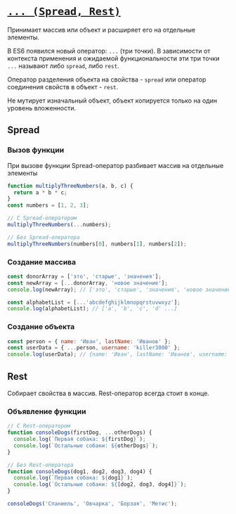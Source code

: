 # [`... (Spread, Rest)`](../index.md)

Принимает массив или объект и расширяет его на отдельные элементы.

В ES6 появился новый оператор: `...` (три точки). В зависимости от контекста применения и ожидаемой функциональности эти три точки `...` называют либо `spread`, либо `rest`.

Оператор разделения объекта на свойства - `spread` или оператор соединения свойств в объект - `rest`.

Не мутирует изначальный объект, объект копируется только на один уровень вложенности.

## Spread

### Вызов функции

При вызове функции Spread-оператор разбивает массив на отдельные элементы

```js
function multiplyThreeNumbers(a, b, c) {
  return a * b * c;
}
const numbers = [1, 2, 3];

// C Spread-оператором
multiplyThreeNumbers(...numbers);

// Без Spread-оператора
multiplyThreeNumbers(numbers[0], numbers[1], numbers[2]);
```

### Создание массива

```js
const donorArray = ['это', 'старые', 'значения'];
const newArray = [...donorArray, 'новое значение'];
console.log(newArray); // ['это', 'старые', 'значения', 'новое значение']

const alphabetList = [...'abcdefghijklmnopqrstuvwxyz'];
console.log(alphabetList); // ['a', 'b', 'c', 'd' ...]
```

### Создание объекта

```js
const person = { name: 'Иван', lastName: 'Иванов' };
const userData = { ...person, username: 'killer3000' };
console.log(userData); // {name: 'Иван', lastName: 'Иванов', username: 'killer3000'}
```

## Rest

Собирает свойства в массив. Rest-оператор всегда стоит в конце.

### Объявление функции

```js
// С Rest-оператором
function consoleDogs(firstDog, ...otherDogs) {
  console.log(`Первая собака: ${firstDog}`);
  console.log(`Остальные собаки: ${otherDogs}`);
}

// Без Rest-оператора
function consoleDogs(dog1, dog2, dog3, dog4) {
  console.log(`Первая собака: ${dog1}`);
  console.log(`Остальные собаки: ${[dog2, dog3, dog4]}`);
}

consoleDogs('Спаниель', 'Овчарка', 'Борзая', 'Метис');
```
